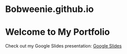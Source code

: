# Bobweenie.github.io
<!DOCTYPE html>
<html lang="en">
<head>
    <meta charset="UTF-8">
    <meta name="viewport" content="width=device-width, initial-scale=1.0">
    <title>Your Portfolio</title>
</head>
<body>
    <h1>Welcome to My Portfolio</h1>
    <p>Check out my Google Slides presentation: <a href="https://docs.google.com/presentation/d/17bEBSJwxKm0Q8OG9bu6geeA3A3cWjru7A_zXpbHa7co/edit?usp=sharing" target="_blank">Google Slides</a></p>
</body>
</html>


